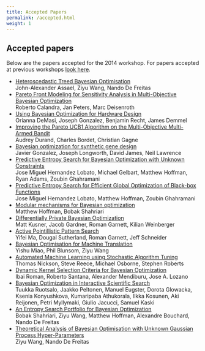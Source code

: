 ```yaml
---
title: Accepted Papers
permalink: /accepted.html
weight: 1
---
```


Accepted papers
------------------

Below are the papers accepted for the 2014 workshop. For papers accepted at
previous workshops [look here](/past/).

- [Heteroscedastic Treed Bayesian Optimisation](papers/2014/paper1.pdf)<br>
  John-Alexander Assael, Ziyu Wang, Nando De Freitas
- [Pareto Front Modeling for Sensitivity Analysis in Multi-Objective Bayesian
  Optimization](papers/2014/paper2.pdf)<br>
  Roberto Calandra, Jan Peters, Marc Deisenroth
- [Using Bayesian Optimization for Hardware Design](papers/2014/paper3.pdf)<br>
Orianna DeMasi, Joseph Gonzalez, Benjamin Recht, James Demmel
- [Improving the Pareto UCB1 Algorithm on the Multi-Objective Multi-Armed
  Bandit](papers/2014/paper4.pdf)<br>
  Audrey Durand, Charles Bordet, Christian Gagne
- [Bayesian optimization for synthetic gene design](papers/2014/paper5.pdf)<br>
  Javier Gonzalez, Joseph Longworth, David James, Neil  Lawrence
- [Predictive Entropy Search for Bayesian Optimization with Unknown
  Constraints](papers/2014/paper6.pdf)<br>
  Jose Miguel Hernandez Lobato, Michael Gelbart, Matthew Hoffman, Ryan Adams,
  Zoubin Ghahramani
- [Predictive Entropy Search for Efficient Global Optimization of Black-box
  Functions](papers/2014/paper7.pdf)<br>
  Jose Miguel Hernandez Lobato, Matthew Hoffman, Zoubin Ghahramani
- [Modular mechanisms for Bayesian optimization](papers/2014/paper8.pdf)<br>
  Matthew Hoffman, Bobak Shahriari
- [Differentially Private Bayesian Optimization](papers/2014/paper9.pdf)<br>
  Matt Kusner, Jacob Gardner, Roman Garnett, Kilian Weinberger
- [Active Pointillistic Pattern Search](papers/2014/paper10.pdf)<br>
  Yifei Ma, Dougal Sutherland, Roman Garnett, Jeff Schneider
- [Bayesian Optimisation for Machine Translation](papers/2014/paper11.pdf)<br>
  Yishu Miao, Phil Blunsom, Ziyu Wang
- [Automated Machine Learning using Stochastic Algorithm Tuning](papers/2014/paper12.pdf)<br>
  Thomas Nickson, Steve Reece, Michael Osborne, Stephen Roberts
- [Dynamic Kernel Selection Criteria for Bayesian Optimization](papers/2014/paper13.pdf)<br>
  Ibai Roman, Roberto Santana, Alexander Mendiburu, Jose A. Lozano
- [Bayesian Optimization in Interactive Scientific Search](papers/2014/paper14.pdf)<br>
  Tuukka Ruotsalo, Jaakko Peltonen, Manuel Eugster, Dorota Glowacka, Ksenia
  Konyushkova, Kumaripaba Athukorala, Ilkka Kosunen, Aki Reijonen, Petri
  Myllymaki, Giulio Jacucci, Samuel Kaski
- [An Entropy Search Portfolio for Bayesian Optimization](papers/2014/paper15.pdf)<br>
  Bobak Shahriari, Ziyu Wang, Matthew Hoffman, Alexandre Bouchard, Nando De Freitas
- [Theoretical Analysis of Bayesian Optimisation with Unknown Gaussian Process
  Hyper-Parameters](papers/2014/paper16.pdf)<br>
  Ziyu Wang, Nando De Freitas

